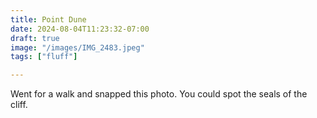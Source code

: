```yaml
---
title: Point Dune
date: 2024-08-04T11:23:32-07:00
draft: true
image: "/images/IMG_2483.jpeg"
tags: ["fluff"]

---
```


Went for a walk and snapped this photo. You could spot the seals of the cliff. 
